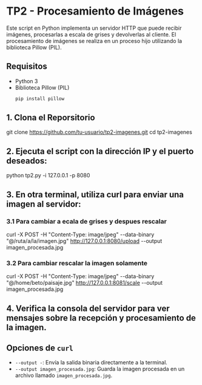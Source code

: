 # TP2 - Procesamiento de Imágenes

Este script en Python implementa un servidor HTTP que puede recibir imágenes, procesarlas a escala de grises y devolverlas al cliente. El procesamiento de imágenes se realiza en un proceso hijo utilizando la biblioteca Pillow (PIL).

## Requisitos

- Python 3
- Biblioteca Pillow (PIL)
  ```bash
  pip install pillow

## 1. Clona el Reporsitorio
git clone https://github.com/tu-usuario/tp2-imagenes.git
cd tp2-imagenes

## 2. Ejecuta el script con la dirección IP y el puerto deseados:
python tp2.py -i 127.0.0.1 -p 8080

## 3. En otra terminal, utiliza curl para enviar una imagen al servidor:

### 3.1 Para cambiar a ecala de grises y despues rescalar
curl -X POST -H "Content-Type: image/jpeg" --data-binary "@/ruta/a/la/imagen.jpg" http://127.0.0.1:8080/upload --output imagen_procesada.jpg

### 3.2 Para cambiar rescalar la imagen solamente
curl -X POST -H "Content-Type: image/jpeg" --data-binary "@/home/beto/paisaje.jpg"  http://127.0.0.1:8081/scale --output imagen_procesada.jpg

## 4. Verifica la consola del servidor para ver mensajes sobre la recepción y procesamiento de la imagen.

## Opciones de `curl`

- `--output -`: Envía la salida binaria directamente a la terminal.
- `--output imagen_procesada.jpg`: Guarda la imagen procesada en un archivo llamado `imagen_procesada.jpg`.




